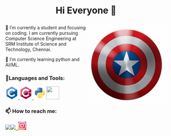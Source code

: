 # <p align="center">Hi Everyone 👋</p>

<p><img align="right" src="Cap.png" width="250&quot;" style="max-width:100%;"></p>

🔭 I’m currently a student and focusing on coding. I am currently pursuing Computer Science Engineering at SRM Institute of Science and Technology, Chennai.

🌱 I’m currently learning python and AI/ML. 

<h3 align="left">📝Languages and Tools:</h3>
<p align="left"> <a href="https://www.cprogramming.com/" target="_blank"> <img src="https://raw.githubusercontent.com/devicons/devicon/master/icons/c/c-original.svg" alt="c" width="40" height="40"/> </a> <a href="https://www.w3schools.com/cpp/" target="_blank"> <img src="https://raw.githubusercontent.com/devicons/devicon/master/icons/cplusplus/cplusplus-original.svg" alt="cplusplus" width="40" height="40"/> </a> <a href="https://www.python.org" target="_blank"> <img src="https://raw.githubusercontent.com/devicons/devicon/master/icons/python/python-original.svg" alt="python" width="40" height="40"/></a><img src="https://upload.wikimedia.org/wikipedia/commons/9/9a/Visual_Studio_Code_1.35_icon.svg" width="40" height="40"></p>
<h3 align="left">📫 How to reach me:</h3>
<p><a href="https://www.linkedin.com/in/aryan-kapoor-566a7118b"><img src="https://img.icons8.com/color/48/000000/linkedin.png" width="6%"/></a><a href="https://github.com/Aryan-03-Kapoor"><img src="https://img.icons8.com/fluent/48/000000/github.png" width="6%"/> <span>&nbsp</span><a href="https://www.instagram.com/aryankapoor03/"><img src="Logo.jpeg" width="5%" margin-bottom="px"/></a>
  </a></p>


